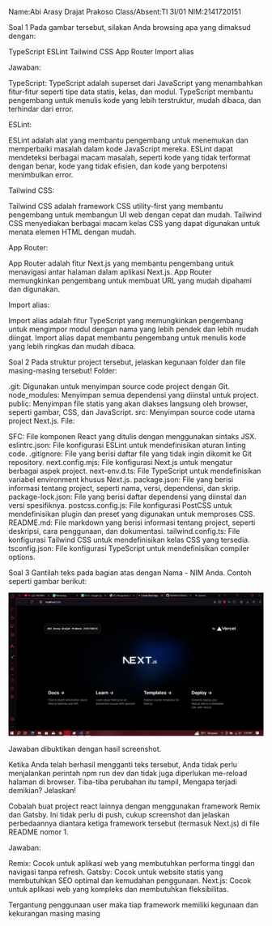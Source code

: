 Name:Abi Arasy Drajat  Prakoso
Class/Absent:TI 3I/01
NIM:2141720151

Soal 1
Pada gambar tersebut, silakan Anda browsing apa yang dimaksud dengan:

TypeScript
ESLint
Tailwind CSS
App Router
Import alias 

Jawaban:

TypeScript:
TypeScript adalah superset dari JavaScript yang menambahkan fitur-fitur seperti tipe data statis, kelas, dan modul. TypeScript membantu pengembang untuk menulis kode yang lebih terstruktur, mudah dibaca, dan terhindar dari error.

ESLint:

ESLint adalah alat yang membantu pengembang untuk menemukan dan memperbaiki masalah dalam kode JavaScript mereka. ESLint dapat mendeteksi berbagai macam masalah, seperti kode yang tidak terformat dengan benar, kode yang tidak efisien, dan kode yang berpotensi menimbulkan error.

Tailwind CSS:

Tailwind CSS adalah framework CSS utility-first yang membantu pengembang untuk membangun UI web dengan cepat dan mudah. Tailwind CSS menyediakan berbagai macam kelas CSS yang dapat digunakan untuk menata elemen HTML dengan mudah.

App Router:

App Router adalah fitur Next.js yang membantu pengembang untuk menavigasi antar halaman dalam aplikasi Next.js. App Router memungkinkan pengembang untuk membuat URL yang mudah dipahami dan digunakan.

Import alias:

Import alias adalah fitur TypeScript yang memungkinkan pengembang untuk mengimpor modul dengan nama yang lebih pendek dan lebih mudah diingat. Import alias dapat membantu pengembang untuk menulis kode yang lebih ringkas dan mudah dibaca.

Soal 2
Pada struktur project tersebut, jelaskan kegunaan folder dan file masing-masing tersebut!
Folder:

.git: Digunakan untuk menyimpan source code project dengan Git.
node_modules: Menyimpan semua dependensi yang diinstal untuk project.
public: Menyimpan file statis yang akan diakses langsung oleh browser, seperti gambar, CSS, dan JavaScript.
src: Menyimpan source code utama project Next.js.
File:

SFC: File komponen React yang ditulis dengan menggunakan sintaks JSX.
eslintrc.json: File konfigurasi ESLint untuk mendefinisikan aturan linting code.
.gitignore: File yang berisi daftar file yang tidak ingin dikomit ke Git repository.
next.config.mjs: File konfigurasi Next.js untuk mengatur berbagai aspek project.
next-env.d.ts: File TypeScript untuk mendefinisikan variabel environment khusus Next.js.
package.json: File yang berisi informasi tentang project, seperti nama, versi, dependensi, dan skrip.
package-lock.json: File yang berisi daftar dependensi yang diinstal dan versi spesifiknya.
postcss.config.js: File konfigurasi PostCSS untuk mendefinisikan plugin dan preset yang digunakan untuk memproses CSS.
README.md: File markdown yang berisi informasi tentang project, seperti deskripsi, cara penggunaan, dan dokumentasi.
tailwind.config.ts: File konfigurasi Tailwind CSS untuk mendefinisikan kelas CSS yang tersedia.
tsconfig.json: File konfigurasi TypeScript untuk mendefinisikan compiler options.

Soal 3
Gantilah teks pada bagian atas dengan Nama - NIM Anda. Contoh seperti gambar berikut:

![screenshot](image.png)

Jawaban dibuktikan dengan hasil screenshot.

Ketika Anda telah berhasil mengganti teks tersebut, Anda tidak perlu menjalankan perintah npm run dev dan tidak juga diperlukan me-reload halaman di browser. Tiba-tiba perubahan itu tampil, Mengapa terjadi demikian? Jelaskan!


Cobalah buat project react lainnya dengan menggunakan framework Remix dan Gatsby. Ini tidak perlu di push, cukup screenshot dan jelaskan perbedaannya diantara ketiga framework tersebut (termasuk Next.js) di file README nomor 1.

Jawaban:

Remix: Cocok untuk aplikasi web yang membutuhkan performa tinggi dan navigasi tanpa refresh.
Gatsby: Cocok untuk website statis yang membutuhkan SEO optimal dan kemudahan penggunaan.
Next.js: Cocok untuk aplikasi web yang kompleks dan membutuhkan fleksibilitas.

Tergantung penggunaan user maka tiap framework memiliki kegunaan dan kekurangan masing masing 
